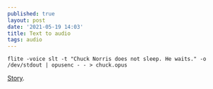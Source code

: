 ```yaml
---
published: true
layout: post
date: '2021-05-19 14:03'
title: Text to audio
tags: audio 
---
```


    flite -voice slt -t "Chuck Norris does not sleep. He waits." -o /dev/stdout | opusenc - - > chuck.opus

[Story](https://forums.bunsenlabs.org/viewtopic.php?pid=114642#p114642).
